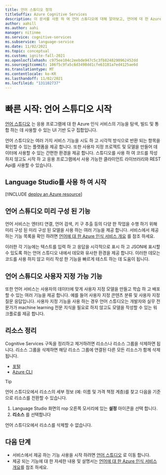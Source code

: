 ```yaml
---
title: 언어 스튜디오 정의
titleSuffix: Azure Cognitive Services
description: 이 문서를 사용 하 여 언어 스튜디오에 대해 알아보고, 언어에 대 한 Azure 인식 서비스의 기능을 테스트 합니다.
author: aahill
ms.author: aahi
manager: nitinme
ms.service: cognitive-services
ms.subservice: language-service
ms.date: 11/02/2021
ms.topic: conceptual
ms.custom: ignite-fall-2021
ms.openlocfilehash: c975ee104c2eebde947c5c3fb8248290962452dd
ms.sourcegitcommit: 106f5c9fa5c6d3498dd1cfe63181a7ed4125ae6d
ms.translationtype: MT
ms.contentlocale: ko-KR
ms.lasthandoff: 11/02/2021
ms.locfileid: "131102737"
---
```

# <a name="quickstart-get-started-with-language-studio"></a>빠른 시작: 언어 스튜디오 시작

[언어 스튜디오](https://aka.ms/languageStudio) 는 응용 프로그램에 대 한 Azure 인식 서비스의 기능을 탐색, 빌드 및 통합 하는 데 사용할 수 있는 UI 기반 도구 집합입니다.

언어 스튜디오는 여러 가지 서비스 기능을 시도 하 고 시각적 방식으로 반환 되는 항목을 확인할 수 있는 플랫폼을 제공 합니다. 또한 사용자 지정 프로젝트 및 모델을 만들어 데이터에 사용할 수 있는 간편한 환경을 제공 합니다. 스튜디오를 사용 하 여 코드를 작성 하지 않고도 시작 하 고 응용 프로그램에서 사용 가능한 클라이언트 라이브러리와 REST Api를 사용할 수 있습니다.

## <a name="get-started-using-language-studio"></a>Language Studio를 사용 하 여 시작

[!INCLUDE [deploy an Azure resource](includes/deploy-azure-resource.md)]

## <a name="language-studio-pre-configured-features"></a>언어 스튜디오 미리 구성 된 기능

언어 서비스는 엔터티 연결, 언어 검색, 키 구 추출 등의 다양 한 작업을 수행 하기 위해 미리 구성 된 미리 구성 된 모델을 사용 하는 여러 기능을 제공 합니다. 서비스에서 제공 하는 기능 목록을 확인 하려면 [언어에 대 한 Azure 인식 서비스 개요](overview.md) 를 참조 하세요. 

이러한 각 기능에는 텍스트를 입력 하 고 응답을 시각적으로 표시 하 고 JSON에 표시할 수 있도록 하는 언어 스튜디오 내에서 데모와 유사한 환경을 제공 합니다. 이러한 데모는 코드를 사용 하지 않고 미리 작성 한 기능을 빠르게 테스트 하는 데 도움이 됩니다.

## <a name="language-studio-customizable-features"></a>언어 스튜디오 사용자 지정 가능 기능

또한 언어 서비스는 사용자의 데이터에 맞게 사용자 지정 모델을 만들고 학습 하 고 배포할 수 있는 여러 기능을 제공 합니다. 예를 들어 사용자 지정 콘텐츠 분류 및 사용자 지정 질문 응답입니다. 사용자 지정 기능을 사용 하는 경우 언어 스튜디오는 개발자와 실무 전문가가 machine learning 전문 지식을 필요로 하지 않고도 모델을 작성할 수 있는 워크플로를 제공 합니다. 

## <a name="clean-up-resources"></a>리소스 정리

Cognitive Services 구독을 정리하고 제거하려면 리소스나 리소스 그룹을 삭제하면 됩니다. 리소스 그룹을 삭제하면 해당 리소스 그룹에 연결된 다른 모든 리소스가 함께 삭제됩니다.

* [포털](../cognitive-services-apis-create-account.md#clean-up-resources)
* [Azure CLI](../cognitive-services-apis-create-account-cli.md#clean-up-resources)

> [!TIP]
> 언어 스튜디오에서 리소스의 세부 정보 (예: 이름 및 가격 책정 계층)를 찾고 다음을 기준으로 리소스를 전환할 수 있습니다.
> 1. Language Studio 화면의 rop 오른쪽 모서리에 있는 **설정** 아이콘을 선택 합니다. 
> 2. **리소스** 를 선택합니다
>
> 언어 스튜디오에서 리소스를 삭제할 수 없습니다. 

## <a name="next-steps"></a>다음 단계

* 서비스에서 제공 하는 기능 사용을 시작 하려면 [언어 스튜디오](https://aka.ms/languageStudio) 로 이동 합니다.
* 제공 되는 기능에 대 한 자세한 내용 및 설명서는 [언어에 대 한 Azure 인식 서비스 개요](overview.md)를 참조 하세요. 
